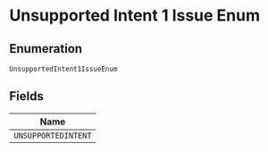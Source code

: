 
# Unsupported Intent 1 Issue Enum

## Enumeration

`UnsupportedIntent1IssueEnum`

## Fields

| Name |
|  --- |
| `UNSUPPORTEDINTENT` |

